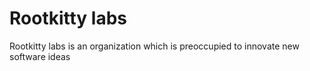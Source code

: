 # Rootkitty labs

Rootkitty labs is an organization which is preoccupied to innovate new software ideas
